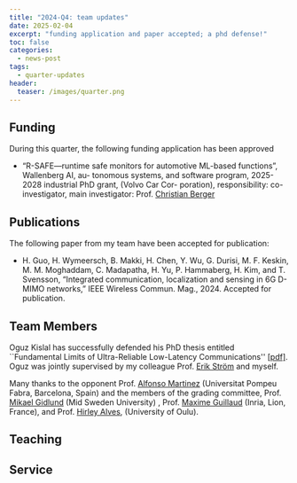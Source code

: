 ```yaml
---
title: "2024-Q4: team updates"
date: 2025-02-04
excerpt: "funding application and paper accepted; a phd defense!"
toc: false 
categories:
  - news-post 
tags:
  - quarter-updates
header:
  teaser: /images/quarter.png
---
```

## Funding

During this quarter, the following funding application has been approved

- “R-SAFE—runtime safe monitors for automotive ML-based functions”, Wallenberg AI, au-
tonomous systems, and software program, 2025-2028 industrial PhD grant, (Volvo Car Cor-
poration), responsibility: co-investigator, main investigator: Prof. [Christian Berger](https://www.gu.se/en/about/find-staff/christianberger)

## Publications

The following paper from my team have been accepted for publication:

- H. Guo, H. Wymeersch, B. Makki, H. Chen, Y. Wu, G. Durisi, M. F. Keskin, M. M.
Moghaddam, C. Madapatha, H. Yu, P. Hammaberg, H. Kim, and T. Svensson, “Integrated communication, localization and sensing in 6G D-MIMO networks,” IEEE Wireless Commun. Mag.,  2024. Accepted for publication.

## Team Members

Oguz Kislal has successfully defended his PhD thesis entitled ``Fundamental Limits of Ultra-Reliable Low-Latency Communications'' [[pdf]](https://research.chalmers.se/en/publication/543180).
Oguz was jointly supervised by my colleague Prof. [Erik Ström](https://www.chalmers.se/en/persons/estrom/) and myself.

Many thanks to the opponent Prof. [Alfonso Martinez](https://www.upf.edu/web/alfonso-martinez) (Universitat Pompeu Fabra, Barcelona, Spain)
and the members of the grading committee, Prof. [Mikael Gidlund](https://www.miun.se/Personal/g/mikaelgidlund/) (Mid Sweden University) , Prof. [Maxime Guillaud](https://maximeguillaud.github.io) (Inria, Lion, France), and Prof. [Hirley Alves](https://www.oulu.fi/en/researchers/hirley-alves), (University of Oulu).

## Teaching

## Service
